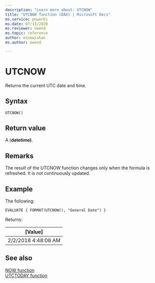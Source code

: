 ```yaml
---
description: "Learn more about: UTCNOW"
title: "UTCNOW function (DAX) | Microsoft Docs"
ms.service: powerbi 
ms.date: 07/13/2020
ms.reviewer: owend
ms.topic: reference
author: minewiskan
ms.author: owend

---
```

# UTCNOW

Returns the current UTC date and time.
  
## Syntax  
  
```dax
UTCNOW()  
```
  
## Return value

A (**datetime)**.  
  
## Remarks  

The result of the UTCNOW function changes only when the formula is refreshed. It is not continuously updated. 
  
## Example

The following:
  
```dax
EVALUATE { FORMAT(UTCNOW(), "General Date") }
```

Returns:

|[Value]  |
|---------|
|2/2/2018 4:48:08 AM    |

## See also

[NOW function](now-function-dax.md)  
[UTCTODAY function](utctoday-function-dax.md)  
